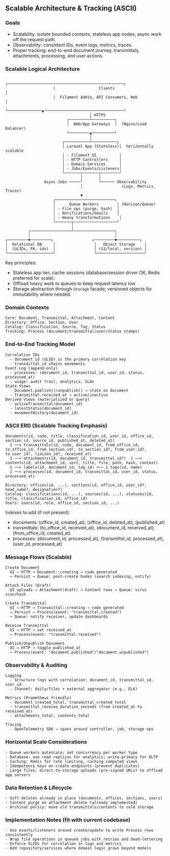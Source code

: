 ## Scalable Architecture & Tracking (ASCII)

### Goals

- Scalability: isolate bounded contexts, stateless app nodes, async work off the request path.
- Observability: consistent IDs, event logs, metrics, traces.
- Proper tracking: end-to-end document journey, transmittals, attachments, processing, and user actions.

### Scalable Logical Architecture

```
                     ┌───────────────────────────────────────────────────┐
                     │                   Clients                         │
                     │  Filament Admin, API Consumers, Web              │
                     └───────────────▲───────────────────────────────────┘
                                     │ HTTPS
                           ┌─────────┴──────────┐
                           │  Web/App Gateways  │  (Nginx/Load Balancer)
                           └─────────▲──────────┘
                                     │
                         ┌───────────┴───────────┐
                         │ Laravel App (Stateless)│  horizontally scalable
                         │ - Filament UI          │
                         │ - HTTP Controllers     │
                         │ - Domain Services      │
                         │ - Jobs/Events/Listeners│
                         └───────┬───────┬────────┘
                                 │       │
                 Async Jobs ─────┘       └────── Observability
                                 │                 (Logs, Metrics, Traces)
                                 ▼
                     ┌──────────────────────────┐
                     │      Queue Workers        │ (Horizon/Queue)
                     │ - File ops (purge, hash)  │
                     │ - Notifications/Emails    │
                     │ - Heavy transformations    │
                     └───────┬───────────────────┘
                             │
          ┌──────────────────┴──────────────────┐
          │                                     │
┌─────────▼─────────┐                 ┌─────────▼──────────┐
│  Relational DB     │                 │   Object Storage    │
│  (ULIDs, FK, idx)  │                 │ (S3/local, version) │
└────────────────────┘                 └─────────────────────┘
```

Key principles:
- Stateless app tier; cache sessions (database/session driver OK; Redis preferred for scale).
- Offload heavy work to queues to keep request latency low.
- Storage abstraction through `Storage` facade; versioned objects for immutability where needed.

### Domain Contexts

```
Core: Document, Transmittal, Attachment, Content
Directory: Office, Section, User
Catalog: Classification, Source, Tag, Status
Tracking: Process (document/transmittal/user/status stamps)
```

### End-to-End Tracking Model

```
Correlation IDs
  - document_id (ULID) is the primary correlation key
  - transmittal_id chains movements
Event Log (append-only)
  - processes: (document_id, transmittal_id, user_id, status, processed_at)
  - usage: audit trail, analytics, SLAs
State Views
  - Document.publish()/unpublish() → state on document
  - Transmittal.received_at → active/inactive
Derived Views (materialized or query)
  - activeTransmittal(document_id)
  - latestStatus(document_id)
  - movementHistory(document_id)
```

### ASCII ERD (Scalable Tracking Emphasis)

```
documents(id, code, title, classification_id, user_id, office_id, section_id, source_id, published_at, deleted_at)
  1 ──< transmittals(id, code, document_id, from_office_id, to_office_id, from_section_id?, to_section_id?, from_user_id?, to_user_id?, liaison_id?, received_at)
  1 ──< attachments(id, document_id, transmittal_id?)  1 ──< contents(id, attachment_id, sort, title, file, path, hash, context)
  1 ──< labels(id, document_id, tag_id) >── 1 tags(id, name)
  1 ──< processes(id, document_id, transmittal_id, user_id, status, processed_at)

Directory: offices(id, ...), sections(id, office_id, user_id?, head_name?, designation?)
Catalog: classifications(id, ...), sources(id, ...), statuses(id, title, classification_id, office_id)
Users: users(id, role, office_id, section_id, ...)
```

Indexes to add (if not present):
- documents: (office_id, created_at), (office_id, deleted_at), (published_at)
- transmittals: (to_office_id, received_at), (document_id, received_at), (from_office_id, created_at)
- processes: (document_id, processed_at), (transmittal_id, processed_at), (user_id, processed_at)

### Message Flows (Scalable)

```
Create Document
  UI → HTTP → Document::creating → code generated
  → Persist → Queue: post-create hooks (search indexing, notify)

Attach Files (Draft)
  UI uploads → Attachment(draft) → Content rows → Queue: virus scan/hash

Create Transmittal
  UI → HTTP → Transmittal::creating → code generated
  → Persist → Process(event: "transmittal.created")
  → Queue: notify receiver, update dashboards

Receive Transmittal
  UI → HTTP → set received_at
  → Process(event: "transmittal.received")

Publish/Unpublish Document
  UI → HTTP → toggle published_at
  → Process(event: "document.published"/"document.unpublished")
```

### Observability & Auditing

```
Logging
  - Structure logs with correlation: document_id, transmittal_id, user_id
  - Channel: daily/files + external aggregator (e.g., ELK)

Metrics (Prometheus friendly)
  - document_created_total, transmittal_created_total
  - transmittal_receive_duration_seconds (from created_at to received_at)
  - attachments_total, contents_total

Tracing
  - OpenTelemetry SDK → spans around controller, job, storage ops
```

### Horizontal Scale Considerations

```
- Queue workers autoscale; set concurrency per worker type
- Database: use read replicas for analytics; write-primary for OLTP
- Caching: Redis for rate limiting, caching computed views
- Idempotency keys on create endpoints (prevent duplicates)
- Large files: direct-to-storage uploads (pre-signed URLs) to offload app servers
```

### Data Retention & Lifecycle

```
- Soft deletes already in place (documents, offices, sections, users)
- Content purge on attachment delete (already implemented)
- Archival policy: move old transmittals/contents to cold storage
```

### Implementation Notes (fit with current codebase)

```
- Use events/listeners around create/update to write Process rows consistently
- Wrap file operations in queued jobs with retries and dead-lettering
- Enforce ULIDs for correlation in logs and metrics
- Add repository/services where domain logic grows beyond models
```


